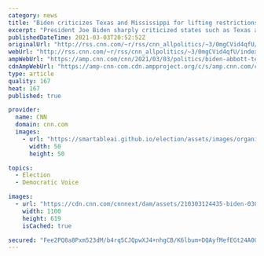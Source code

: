 ```yaml
---
category: news
title: "Biden criticizes Texas and Mississippi for lifting restrictions: 'Neanderthal thinking'"
excerpt: "President Joe Biden sharply criticized states such as Texas and Mississippi for lifting Covid-19 restrictions against pleas from the US Centers for Disease Control and Prevention and other top public health officials, accusing those in power of \"Neanderthal thinking.\"\n    \n"
publishedDateTime: 2021-03-03T20:52:52Z
originalUrl: "http://rss.cnn.com/~r/rss/cnn_allpolitics/~3/0mgCVid4qfU/index.html"
webUrl: "http://rss.cnn.com/~r/rss/cnn_allpolitics/~3/0mgCVid4qfU/index.html"
ampWebUrl: "https://amp.cnn.com/cnn/2021/03/03/politics/biden-abbott-texas-coronavirus/index.html"
cdnAmpWebUrl: "https://amp-cnn-com.cdn.ampproject.org/c/s/amp.cnn.com/cnn/2021/03/03/politics/biden-abbott-texas-coronavirus/index.html"
type: article
quality: 167
heat: 167
published: true

provider:
  name: CNN
  domain: cnn.com
  images:
    - url: "https://smartableai.github.io/election/assets/images/organizations/cnn.com-50x50.jpg"
      width: 50
      height: 50

topics:
  - Election
  - Democratic Voice

images:
  - url: "https://cdn.cnn.com/cnnnext/dam/assets/210303124435-biden-0302-super-tease.jpg"
    width: 1100
    height: 619
    isCached: true

secured: "Fee2PQ8a8Pxm523dM/b4rq5CJQpwXJ4+nhgCB/K6lbum+DQAyfMefEGt24A0Ov/JCtPJZ+1uKlftiFn+Rqx3uX738JcPh1olk7lY1KZM/ml6quSBhiVVpBIstbUJC9Dh3HkTT0tPr0v5Uxaww2XooB1J8q6Bble2RMCW9zaO2hZsAy7mKQnYXW0tXtXutsAwR7Gc+dYGKdWvRXyc4/ns1lrSWyVVPwYYYdsHKTiwX8OUQwy04zaV5DbPlUsaeWMxk/bCbgoG7ntyBRxUcCjrdiRKVzeD4/dnV5HB08UCbpx3xL0JTejmbH5wrjA+0gjEyJmqMBeYn/J0NLD4i24L0noJYmbQAURCt2NNp22Ixhw=;m16NAOhqVpRQX475sPFOMg=="
---
```


